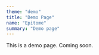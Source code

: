 ```yaml
---
theme: "demo"
title: "Demo Page"
name: "Epitome"
summary: "Demo page"
---
```


This is a demo page. Coming soon.